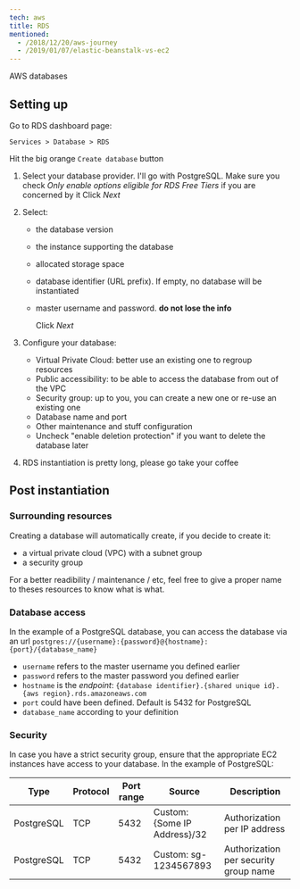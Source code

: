 ```yaml
---
tech: aws
title: RDS
mentioned:
  - /2018/12/20/aws-journey
  - /2019/01/07/elastic-beanstalk-vs-ec2
---
```


AWS databases

## Setting up

Go to RDS dashboard page:

```
Services > Database > RDS
```

Hit the big orange `Create database` button

1. Select your database provider. I'll go with PostgreSQL. Make sure you check
   _Only enable options eligible for RDS Free Tiers_ if you are concerned by it
   Click _Next_
2. Select:

   - the database version
   - the instance supporting the database
   - allocated storage space
   - database identifier (URL prefix). If empty, no database will be instantiated
   - master username and password. **do not lose the info**

     Click _Next_

3. Configure your database:
   - Virtual Private Cloud: better use an existing one to regroup resources
   - Public accessibility: to be able to access the database from out of the VPC
   - Security group: up to you, you can create a new one or re-use an existing one
   - Database name and port
   - Other maintenance and stuff configuration
   - Uncheck "enable deletion protection" if you want to delete the database later
4. RDS instantiation is pretty long, please go take your coffee

## Post instantiation

### Surrounding resources

Creating a database will automatically create, if you decide to create it:

- a virtual private cloud (VPC) with a subnet group
- a security group

For a better readibility / maintenance / etc, feel free to give a proper name
to theses resources to know what is what.

### Database access

In the example of a PostgreSQL database, you can access the database via an url
`postgres://{username}:{password}@{hostname}:{port}/{database_name}`

- `username` refers to the master username you defined earlier
- `password` refers to the master password you defined earlier
- `hostname` is the _endpoint_: `{database identifier}.{shared unique id}.{aws region}.rds.amazoneaws.com`
- `port` could have been defined. Default is 5432 for PostgreSQL
- `database_name` according to your definition

### Security

In case you have a strict security group, ensure that the appropriate EC2 instances
have access to your database. In the example of PostgreSQL:

| Type       | Protocol | Port range | Source                       | Description                           |
| ---------- | -------- | ---------- | ---------------------------- | ------------------------------------- |
| PostgreSQL | TCP      | 5432       | Custom: {Some IP Address}/32 | Authorization per IP address          |
| PostgreSQL | TCP      | 5432       | Custom: sg-1234567893        | Authorization per security group name |
